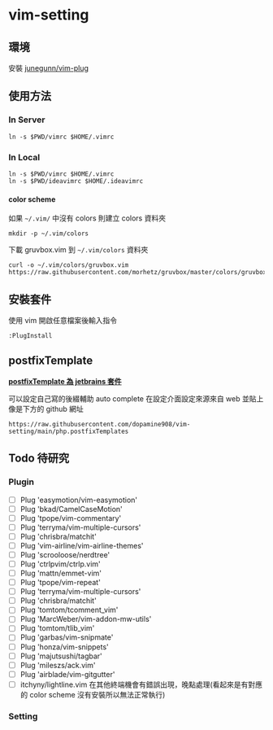 # vim-setting

## 環境

安裝 [junegunn/vim-plug](https://github.com/junegunn/vim-plug)

## 使用方法

### In Server
```
ln -s $PWD/vimrc $HOME/.vimrc
```

### In Local
```
ln -s $PWD/vimrc $HOME/.vimrc
ln -s $PWD/ideavimrc $HOME/.ideavimrc
```

#### color scheme
如果 ```~/.vim/``` 中沒有 colors 則建立 colors 資料夾
```
mkdir -p ~/.vim/colors
```

下載 gruvbox.vim 到 ```~/.vim/colors``` 資料夾
```
curl -o ~/.vim/colors/gruvbox.vim https://raw.githubusercontent.com/morhetz/gruvbox/master/colors/gruvbox.vim
```
## 安裝套件

使用 vim 開啟任意檔案後輸入指令

```
:PlugInstall
```

## postfixTemplate

[**postfixTemplate 為 jetbrains 套件**](https://github.com/xylo/intellij-postfix-templates)

可以設定自己寫的後綴輔助 auto complete
在設定介面設定來源來自 web 
並貼上像是下方的 github 網址

```
https://raw.githubusercontent.com/dopamine908/vim-setting/main/php.postfixTemplates
```

## Todo 待研究

### Plugin
- [ ] Plug 'easymotion/vim-easymotion'
- [ ] Plug 'bkad/CamelCaseMotion'
- [ ] Plug 'tpope/vim-commentary'
- [ ] Plug 'terryma/vim-multiple-cursors'
- [ ] Plug 'chrisbra/matchit'
- [ ] Plug 'vim-airline/vim-airline-themes'
- [ ] Plug 'scrooloose/nerdtree'
- [ ] Plug 'ctrlpvim/ctrlp.vim'
- [ ] Plug 'mattn/emmet-vim'
- [ ] Plug 'tpope/vim-repeat'
- [ ] Plug 'terryma/vim-multiple-cursors'
- [ ] Plug 'chrisbra/matchit'
- [ ] Plug 'tomtom/tcomment_vim'
- [ ] Plug 'MarcWeber/vim-addon-mw-utils'
- [ ] Plug 'tomtom/tlib_vim'
- [ ] Plug 'garbas/vim-snipmate'
- [ ] Plug 'honza/vim-snippets'
- [ ] Plug 'majutsushi/tagbar'
- [ ] Plug 'mileszs/ack.vim'
- [ ] Plug 'airblade/vim-gitgutter'
- [ ] itchyny/lightline.vim 在其他終端機會有錯誤出現，晚點處理(看起來是有對應的 color scheme 沒有安裝所以無法正常執行)

### Setting 

